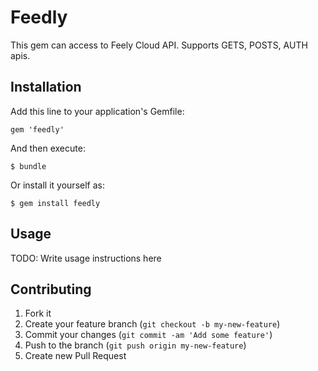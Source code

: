 # Feedly

This gem can access to Feely Cloud API.
Supports GETS, POSTS, AUTH apis.

## Installation

Add this line to your application's Gemfile:

    gem 'feedly'

And then execute:

    $ bundle

Or install it yourself as:

    $ gem install feedly

## Usage

TODO: Write usage instructions here

## Contributing

1. Fork it
2. Create your feature branch (`git checkout -b my-new-feature`)
3. Commit your changes (`git commit -am 'Add some feature'`)
4. Push to the branch (`git push origin my-new-feature`)
5. Create new Pull Request
